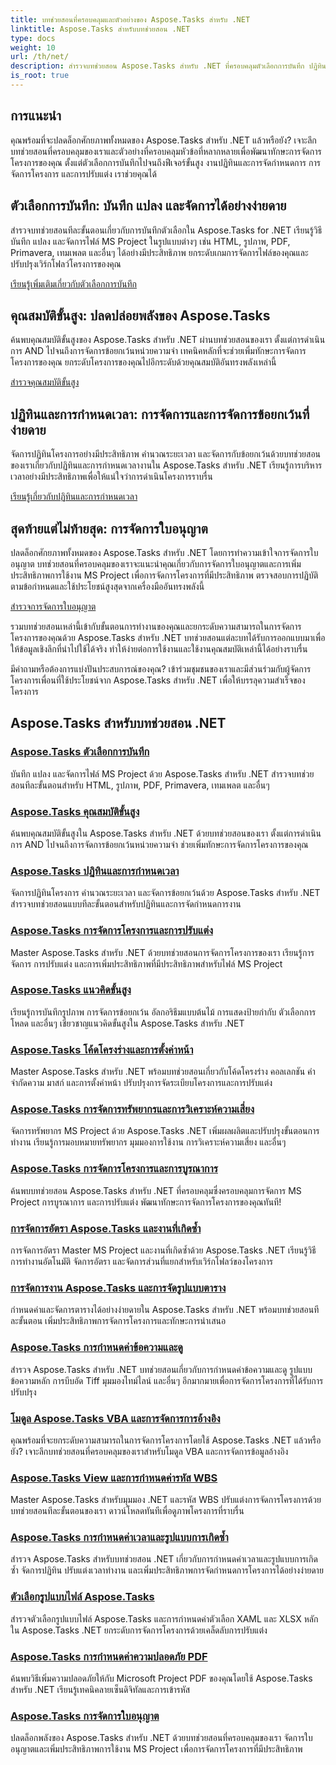 ```yaml
---
title: บทช่วยสอนที่ครอบคลุมและตัวอย่างของ Aspose.Tasks สำหรับ .NET
linktitle: Aspose.Tasks สำหรับบทช่วยสอน .NET
type: docs
weight: 10
url: /th/net/
description: สำรวจบทช่วยสอน Aspose.Tasks สำหรับ .NET ที่ครอบคลุมตัวเลือกการบันทึก ปฏิทินและกำหนดการ การจัดการโครงการ และอื่นๆ ยกระดับทักษะการจัดการโครงการของคุณ
is_root: true
---
```

## การแนะนำ

คุณพร้อมที่จะปลดล็อกศักยภาพทั้งหมดของ Aspose.Tasks สำหรับ .NET แล้วหรือยัง? เจาะลึกบทช่วยสอนที่ครอบคลุมของเราและตัวอย่างที่ครอบคลุมหัวข้อที่หลากหลายเพื่อพัฒนาทักษะการจัดการโครงการของคุณ ตั้งแต่ตัวเลือกการบันทึกไปจนถึงฟีเจอร์ขั้นสูง งานปฏิทินและการจัดกำหนดการ การจัดการโครงการ และการปรับแต่ง เราช่วยคุณได้

## ตัวเลือกการบันทึก: บันทึก แปลง และจัดการได้อย่างง่ายดาย 
สำรวจบทช่วยสอนทีละขั้นตอนเกี่ยวกับการบันทึกตัวเลือกใน Aspose.Tasks for .NET เรียนรู้วิธีบันทึก แปลง และจัดการไฟล์ MS Project ในรูปแบบต่างๆ เช่น HTML, รูปภาพ, PDF, Primavera, เทมเพลต และอื่นๆ ได้อย่างมีประสิทธิภาพ ยกระดับเกมการจัดการไฟล์ของคุณและปรับปรุงเวิร์กโฟลว์โครงการของคุณ

[เรียนรู้เพิ่มเติมเกี่ยวกับตัวเลือกการบันทึก](./saving-options/)

##  คุณสมบัติขั้นสูง: ปลดปล่อยพลังของ Aspose.Tasks 
ค้นพบคุณสมบัติขั้นสูงของ Aspose.Tasks สำหรับ .NET ผ่านบทช่วยสอนของเรา ตั้งแต่การดำเนินการ AND ไปจนถึงการจัดการข้อยกเว้นหน่วยความจำ เทคนิคหลักที่จะช่วยเพิ่มทักษะการจัดการโครงการของคุณ ยกระดับโครงการของคุณไปอีกระดับด้วยคุณสมบัติอันทรงพลังเหล่านี้

[สำรวจคุณสมบัติขั้นสูง](./advanced-features/)

##  ปฏิทินและการกำหนดเวลา: การจัดการและการจัดการข้อยกเว้นที่ง่ายดาย 
จัดการปฏิทินโครงการอย่างมีประสิทธิภาพ คำนวณระยะเวลา และจัดการกับข้อยกเว้นด้วยบทช่วยสอนของเราเกี่ยวกับปฏิทินและการกำหนดเวลางานใน Aspose.Tasks สำหรับ .NET เรียนรู้การบริหารเวลาอย่างมีประสิทธิภาพเพื่อให้แน่ใจว่าการดำเนินโครงการราบรื่น

[เรียนรู้เกี่ยวกับปฏิทินและการกำหนดเวลา](./calendar-scheduling/)


##  สุดท้ายแต่ไม่ท้ายสุด: การจัดการใบอนุญาต 
ปลดล็อกศักยภาพทั้งหมดของ Aspose.Tasks สำหรับ .NET โดยการทำความเข้าใจการจัดการใบอนุญาต บทช่วยสอนที่ครอบคลุมของเราจะแนะนำคุณเกี่ยวกับการจัดการใบอนุญาตและการเพิ่มประสิทธิภาพการใช้งาน MS Project เพื่อการจัดการโครงการที่มีประสิทธิภาพ ตรวจสอบการปฏิบัติตามข้อกำหนดและใช้ประโยชน์สูงสุดจากเครื่องมืออันทรงพลังนี้

[สำรวจการจัดการใบอนุญาต](./license-management/)


รวมบทช่วยสอนเหล่านี้เข้ากับขั้นตอนการทำงานของคุณและยกระดับความสามารถในการจัดการโครงการของคุณด้วย Aspose.Tasks สำหรับ .NET บทช่วยสอนแต่ละบทได้รับการออกแบบมาเพื่อให้ข้อมูลเชิงลึกที่นำไปใช้ได้จริง ทำให้ง่ายต่อการใช้งานและใช้งานคุณสมบัติเหล่านี้ได้อย่างราบรื่น

มีคำถามหรือต้องการแบ่งปันประสบการณ์ของคุณ? เข้าร่วมชุมชนของเราและมีส่วนร่วมกับผู้จัดการโครงการเพื่อนที่ใช้ประโยชน์จาก Aspose.Tasks สำหรับ .NET เพื่อให้บรรลุความสำเร็จของโครงการ

## Aspose.Tasks สำหรับบทช่วยสอน .NET
### [Aspose.Tasks ตัวเลือกการบันทึก](./saving-options/)
บันทึก แปลง และจัดการไฟล์ MS Project ด้วย Aspose.Tasks สำหรับ .NET สำรวจบทช่วยสอนทีละขั้นตอนสำหรับ HTML, รูปภาพ, PDF, Primavera, เทมเพลต และอื่นๆ
### [Aspose.Tasks คุณสมบัติขั้นสูง](./advanced-features/)
ค้นพบคุณสมบัติขั้นสูงใน Aspose.Tasks สำหรับ .NET ด้วยบทช่วยสอนของเรา ตั้งแต่การดำเนินการ AND ไปจนถึงการจัดการข้อยกเว้นหน่วยความจำ ช่วยเพิ่มทักษะการจัดการโครงการของคุณ
### [Aspose.Tasks ปฏิทินและการกำหนดเวลา](./calendar-scheduling/)
จัดการปฏิทินโครงการ คำนวณระยะเวลา และจัดการข้อยกเว้นด้วย Aspose.Tasks สำหรับ .NET สำรวจบทช่วยสอนแบบทีละขั้นตอนสำหรับปฏิทินและการจัดกำหนดการงาน
### [Aspose.Tasks การจัดการโครงการและการปรับแต่ง](./tasks-project-management/)
Master Aspose.Tasks สำหรับ .NET ด้วยบทช่วยสอนการจัดการโครงการของเรา เรียนรู้การจัดการ การปรับแต่ง และการเพิ่มประสิทธิภาพที่มีประสิทธิภาพสำหรับไฟล์ MS Project
### [Aspose.Tasks แนวคิดขั้นสูง](./advanced-concepts/)
เรียนรู้การบันทึกรูปภาพ การจัดการข้อยกเว้น อัลกอริธึมแบบต้นไม้ การแสดงป้ายกำกับ ตัวเลือกการโหลด และอื่นๆ เชี่ยวชาญแนวคิดขั้นสูงใน Aspose.Tasks สำหรับ .NET
### [Aspose.Tasks โค้ดโครงร่างและการตั้งค่าหน้า](./outline-code-page-settings/)
Master Aspose.Tasks สำหรับ .NET พร้อมบทช่วยสอนเกี่ยวกับโค้ดโครงร่าง คอลเลกชัน คำจำกัดความ มาสก์ และการตั้งค่าหน้า ปรับปรุงการจัดระเบียบโครงการและการปรับแต่ง
### [Aspose.Tasks การจัดการทรัพยากรและการวิเคราะห์ความเสี่ยง](./resource-risk-analysis/)
จัดการทรัพยากร MS Project ด้วย Aspose.Tasks .NET เพิ่มผลผลิตและปรับปรุงขั้นตอนการทำงาน เรียนรู้การมอบหมายทรัพยากร มุมมองการใช้งาน การวิเคราะห์ความเสี่ยง และอื่นๆ
### [Aspose.Tasks การจัดการโครงการและการบูรณาการ](./project-management-integration/)
ค้นพบบทช่วยสอน Aspose.Tasks สำหรับ .NET ที่ครอบคลุมซึ่งครอบคลุมการจัดการ MS Project การบูรณาการ และการปรับแต่ง พัฒนาทักษะการจัดการโครงการของคุณทันที!
### [การจัดการอัตรา Aspose.Tasks และงานที่เกิดซ้ำ](./rate-recurring-tasks/)
การจัดการอัตรา Master MS Project และงานที่เกิดซ้ำด้วย Aspose.Tasks .NET เรียนรู้วิธีการทำงานอัตโนมัติ จัดการอัตรา และจัดการส่วนที่แยกสำหรับเวิร์กโฟลว์ของโครงการ
### [การจัดการงาน Aspose.Tasks และการจัดรูปแบบตาราง](./task-table-management/)
กำหนดค่าและจัดการตารางได้อย่างง่ายดายใน Aspose.Tasks สำหรับ .NET พร้อมบทช่วยสอนทีละขั้นตอน เพิ่มประสิทธิภาพการจัดการโครงการและทักษะการนำเสนอ
### [Aspose.Tasks การกำหนดค่าข้อความและดู](./text-view-configuration/)
สำรวจ Aspose.Tasks สำหรับ .NET บทช่วยสอนเกี่ยวกับการกำหนดค่าข้อความและดู รูปแบบข้อความหลัก การบีบอัด Tiff มุมมองไทม์ไลน์ และอื่นๆ อีกมากมายเพื่อการจัดการโครงการที่ได้รับการปรับปรุง
### [โมดูล Aspose.Tasks VBA และการจัดการการอ้างอิง](./vba-module-reference/)
คุณพร้อมที่จะยกระดับความสามารถในการจัดการโครงการโดยใช้ Aspose.Tasks .NET แล้วหรือยัง? เจาะลึกบทช่วยสอนที่ครอบคลุมของเราสำหรับโมดูล VBA และการจัดการข้อมูลอ้างอิง
### [Aspose.Tasks View และการกำหนดค่ารหัส WBS](./view-wbs-code-configuration/)
Master Aspose.Tasks สำหรับมุมมอง .NET และรหัส WBS ปรับแต่งการจัดการโครงการด้วยบทช่วยสอนทีละขั้นตอนของเรา ดาวน์โหลดทันทีเพื่อดูภาพโครงการที่ราบรื่น
### [Aspose.Tasks การกำหนดค่าเวลาและรูปแบบการเกิดซ้ำ](./time-recurrence-configuration/)
สำรวจ Aspose.Tasks สำหรับบทช่วยสอน .NET เกี่ยวกับการกำหนดค่าเวลาและรูปแบบการเกิดซ้ำ จัดการปฏิทิน ปรับแต่งเวลาทำงาน และเพิ่มประสิทธิภาพการจัดกำหนดการโครงการได้อย่างง่ายดาย
### [ตัวเลือกรูปแบบไฟล์ Aspose.Tasks](./file-format-options/)
สำรวจตัวเลือกรูปแบบไฟล์ Aspose.Tasks และการกำหนดค่าตัวเลือก XAML และ XLSX หลักใน Aspose.Tasks .NET ยกระดับการจัดการโครงการด้วยเคล็ดลับการปรับแต่ง
### [Aspose.Tasks การกำหนดค่าความปลอดภัย PDF](./pdf-security-configuration/)
ค้นพบวิธีเพิ่มความปลอดภัยให้กับ Microsoft Project PDF ของคุณโดยใช้ Aspose.Tasks สำหรับ .NET เรียนรู้เทคนิคลายเซ็นดิจิทัลและการเข้ารหัส
### [Aspose.Tasks การจัดการใบอนุญาต](./license-management/)
ปลดล็อกพลังของ Aspose.Tasks สำหรับ .NET ด้วยบทช่วยสอนที่ครอบคลุมของเรา จัดการใบอนุญาตและเพิ่มประสิทธิภาพการใช้งาน MS Project เพื่อการจัดการโครงการที่มีประสิทธิภาพ